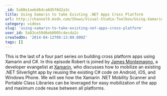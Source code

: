 ```yaml
---
_id: 5a88e1aebd6dca0d5f0d2a3c
title: Using Xamarin to take Existing .NET Apps Cross Platform
url: http://channel9.msdn.com/Shows/Visual-Studio-Toolbox/Using-Xamarin-to-take-Existing-NET-Apps-Cross-Platform
category: videos
slug: 'using-xamarin-to-take-existing-net-apps-cross-platform'
user_id: 5a83ce59d6eb0005c4ecda2c
createdOn: '2014-04-12T09:13:09.000Z'
tags: []
---
```


This is the last of a four part series on building cross platform apps using Xamarin and C#. In this episode Robert is joined by <a href="http://www.twitter.com/JamesMontemagno">James Montemagno</a>, a developer evangelist at <a href="http://www.xamarin.com/">Xamarin</a>, who discusses how to mobilize an existing .NET Silverlight app by reusing the existing C# code on Android, iOS, and Windows Phone. We will see how the Xamarin .NET Mobility Scanner and Portable Class Libraries can be leveraged for easy mobilization of the app and maximum code reuse between all platforms.
